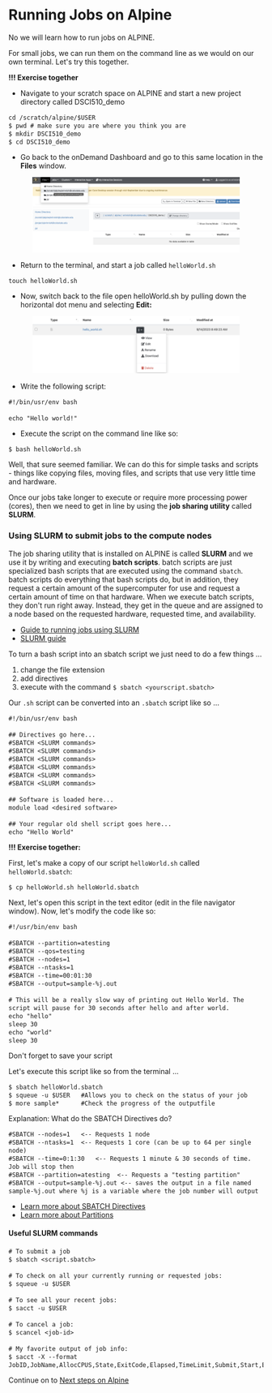 # Running Jobs on Alpine

No we will learn how to run jobs on ALPINE.

For small jobs, we can run them on the command line as we would on our own terminal. Let's try this together.

**!!! Exercise together**

- Navigate to your scratch space on ALPINE and start a new project directory called DSCI510_demo

```
cd /scratch/alpine/$USER
$ pwd # make sure you are where you think you are
$ mkdir DSCI510_demo
$ cd DSCI510_demo
```

- Go back to the onDemand Dashboard and go to this same location in the **Files** window.

<p align="center">
<img width="410" alt="DSCI510_demo" src="https://github.com/jesshill/CSU-2025FA-DSCI-510-001_LINUX_as_a_computational_platform/blob/main/Images/DSCI510_demo.png">
</p>

- Return to the terminal, and start a job called `helloWorld.sh`

```
touch helloWorld.sh
```

- Now, switch back to the file open helloWorld.sh by pulling down the horizontal dot menu and selecting **Edit:**

<p align="center">
<img width="410" alt="script_edit_demo" src="https://github.com/jesshill/CSU-2025FA-DSCI-510-001_LINUX_as_a_computational_platform/blob/main/Images/scriptEditDemo.png">
</p>

- Write the following script:

```
#!/bin/usr/env bash
 
echo "Hello world!"
```

- Execute the script on the command line like so:

```
$ bash helloWorld.sh
```

Well, that sure seemed familiar. We can do this for simple tasks and scripts - things like copying files, moving files, and scripts that use very little time and hardware.

Once our jobs take longer to execute or require more processing power (cores), then we need to get in line by using the **job sharing utility** called **SLURM**.

### Using SLURM to submit jobs to the compute nodes

The job sharing utility that is installed on ALPINE is called **SLURM** and we use it by writing and executing **batch scripts**. batch scripts are just specialized bash scripts that are executed using the command `sbatch`. batch scripts do everything that bash scripts do, but in addition, they request a certain amount of the supercomputer for use and request a certain amount of time on that hardware. When we execute batch scripts, they don't run right away. Instead, they get in the queue and are assigned to a node based on the requested hardware, requested time, and availability.

- [Guide to running jobs using SLURM](https://curc.readthedocs.io/en/latest/running-jobs/batch-jobs.html)
- [SLURM guide](https://slurm.schedmd.com/sbatch.html)

To turn a bash script into an sbatch script we just need to do a few things …
1. change the file extension
2. add directives
3. execute with the command `$ sbatch <yourscript.sbatch>`

Our `.sh` script can be converted into an `.sbatch` script like so …

```
#!/bin/usr/env bash
 
## Directives go here...
#SBATCH <SLURM commands>
#SBATCH <SLURM commands>
#SBATCH <SLURM commands>
#SBATCH <SLURM commands>
#SBATCH <SLURM commands>
#SBATCH <SLURM commands>
 
## Software is loaded here...
module load <desired software>
 
## Your regular old shell script goes here...
echo "Hello World"
```

**!!! Exercise together:**

First, let's make a copy of our script `helloWorld.sh` called `helloWorld.sbatch`:

```
$ cp helloWorld.sh helloWorld.sbatch
```

Next, let's open this script in the text editor (edit in the file navigator window). Now, let's modify the code like so:

```
#!/usr/bin/env bash
 
#SBATCH --partition=atesting
#SBATCH --qos=testing
#SBATCH --nodes=1
#SBATCH --ntasks=1
#SBATCH --time=00:01:30
#SBATCH --output=sample-%j.out
 
# This will be a really slow way of printing out Hello World. The script will pause for 30 seconds after hello and after world.
echo "hello"
sleep 30
echo "world"
sleep 30
```

Don't forget to save your script

Let's execute this script like so from the terminal …

```
$ sbatch helloWorld.sbatch
$ squeue -u $USER   #Allows you to check on the status of your job
$ more sample*      #Check the progress of the outputfile
```

Explanation: What do the SBATCH Directives do?

```
#SBATCH --nodes=1   <-- Requests 1 node
#SBATCH --ntasks=1  <-- Requests 1 core (can be up to 64 per single node)
#SBATCH --time=0:1:30   <-- Requests 1 minute & 30 seconds of time. Job will stop then
#SBATCH --partition=atesting  <-- Requests a "testing partition"
#SBATCH --output=sample-%j.out <-- saves the output in a file named sample-%j.out where %j is a variable where the job number will output
```

- [Learn more about SBATCH Directives](https://curc.readthedocs.io/en/latest/running-jobs/batch-jobs.html)
- [Learn more about Partitions](https://curc.readthedocs.io/en/latest/running-jobs/job-resources.html)

#### Useful SLURM commands

```
# To submit a job
$ sbatch <script.sbatch> 
 
# To check on all your currently running or requested jobs:
$ squeue -u $USER
 
# To see all your recent jobs:
$ sacct -u $USER
 
# To cancel a job:
$ scancel <job-id>
 
# My favorite output of job info:
$ sacct -X --format JobID,JobName,AllocCPUS,State,ExitCode,Elapsed,TimeLimit,Submit,Start,End
```

Continue on to [Next steps on Alpine](4-8_Next_Steps_on_Alpine.md)
